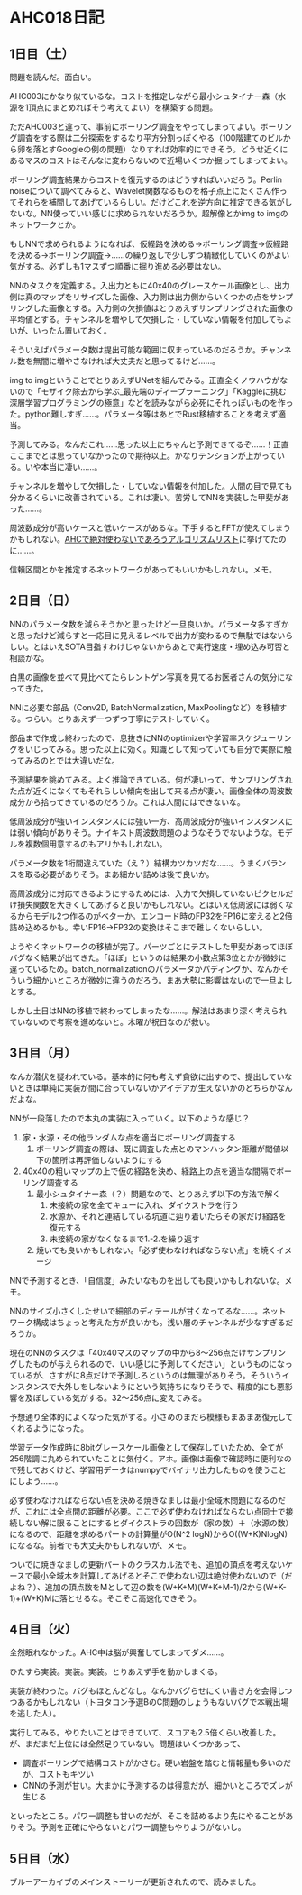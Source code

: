 # AHC018日記

## 1日目（土）

問題を読んだ。面白い。

AHC003にかなり似ているな。コストを推定しながら最小シュタイナー森（水源を1頂点にまとめればそう考えてよい）を構築する問題。

ただAHC003と違って、事前にボーリング調査をやってしまってよい。ボーリング調査をする際は二分探索をするなり平方分割っぽくやる（100階建てのビルから卵を落とすGoogleの例の問題）なりすれば効率的にできそう。どうせ近くにあるマスのコストはそんなに変わらないので近場いくつか掘ってしまってよい。

ボーリング調査結果からコストを復元するのはどうすればいいだろう。Perlin noiseについて調べてみると、Wavelet関数なるものを格子点上にたくさん作ってそれらを補間してあげているらしい。だけどこれを逆方向に推定できる気がしないな。NN使っていい感じに求められないだろうか。超解像とかimg to imgのネットワークとか。

もしNNで求められるようになれば、仮経路を決める→ボーリング調査→仮経路を決める→ボーリング調査→……の繰り返しで少しずつ精緻化していくのがよい気がする。必ずしも1マスずつ順番に掘り進める必要はない。

NNのタスクを定義する。入出力ともに40x40のグレースケール画像とし、出力側は真のマップをリサイズした画像、入力側は出力側からいくつかの点をサンプリングした画像とする。入力側の欠損値はとりあえずサンプリングされた画像の平均値とする。チャンネルを増やして欠損した・していない情報を付加してもよいが、いったん置いておく。

そういえばパラメータ数は提出可能な範囲に収まっているのだろうか。チャンネル数を無闇に増やさなければ大丈夫だと思ってるけど……。

img to imgということでとりあえずUNetを組んでみる。正直全くノウハウがないので「モザイク除去から学ぶ_最先端のディープラーニング」「Kaggleに挑む深層学習プログラミングの極意」などを読みながら必死にそれっぽいものを作った。python難しすぎ……。パラメータ等はあとでRust移植することを考えず適当。

予測してみる。なんだこれ……思った以上にちゃんと予測できてるぞ……！正直ここまでとは思っていなかったので期待以上。かなりテンションが上がっている。いや本当に凄い……。

チャンネルを増やして欠損した・していない情報を付加した。人間の目で見ても分かるくらいに改善されている。これは凄い。苦労してNNを実装した甲斐があった……。

周波数成分が高いケースと低いケースがあるな。下手するとFFTが使えてしまうかもしれない。[AHCで絶対使わないであろうアルゴリズムリスト](https://twitter.com/terry_u16/status/1626768939094274048)に挙げてたのに……。

信頼区間とかを推定するネットワークがあってもいいかもしれない。メモ。

## 2日目（日）

NNのパラメータ数を減らそうかと思ったけど一旦良いか。パラメータ多すぎかと思ったけど減らすと一応目に見えるレベルで出力が変わるので無駄ではないらしい。とはいえSOTA目指すわけじゃないからあとで実行速度・埋め込み可否と相談かな。

白黒の画像を並べて見比べてたらレントゲン写真を見てるお医者さんの気分になってきた。

NNに必要な部品（Conv2D, BatchNormalization, MaxPoolingなど）を移植する。つらい。とりあえず一つずつ丁寧にテストしていく。

部品まで作成し終わったので、息抜きにNNのoptimizerや学習率スケジューリングをいじってみる。思った以上に効く。知識として知っていても自分で実際に触ってみるのとでは大違いだな。

予測結果を眺めてみる。よく推論できている。何が凄いって、サンプリングされた点が近くになくてもそれらしい傾向を出して来る点が凄い。画像全体の周波数成分から拾ってきているのだろうか。これは人間にはできないな。

低周波成分が強いインスタンスには強い一方、高周波成分が強いインスタンスには弱い傾向がありそう。ナイキスト周波数問題のようなそうでないような。モデルを複数個用意するのもアリかもしれない。

パラメータ数を1桁間違えていた（え？）結構カツカツだな……。うまくバランスを取る必要がありそう。まあ細かい詰めは後で良いか。

高周波成分に対応できるようにするためには、入力で欠損していないピクセルだけ損失関数を大きくしてあげると良いかもしれない。とはいえ低周波には弱くなるからモデル2つ作るのがベターか。エンコード時のFP32をFP16に変えると2倍詰め込めるかも。幸いFP16→FP32の変換はそこまで難しくないらしい。

ようやくネットワークの移植が完了。パーツごとにテストした甲斐があってほぼバグなく結果が出てきた。「ほぼ」というのは結果の小数点第3位とかが微妙に違っているため。batch_normalizationのパラメータかパディングか、なんかそういう細かいところが微妙に違うのだろう。まあ大勢に影響はないので一旦よしとする。

しかし土日はNNの移植で終わってしまったな……。解法はあまり深く考えられていないので考察を進めないと。木曜が祝日なのが救い。

## 3日目（月）

なんか潜伏を疑われている。基本的に何も考えず貪欲に出すので、提出していないときは単純に実装が間に合っていないかアイデアが生えないかのどちらかなんだよな。

NNが一段落したので本丸の実装に入っていく。以下のような感じ？

1. 家・水源・その他ランダムな点を適当にボーリング調査する
   1. ボーリング調査の際は、既に調査した点とのマンハッタン距離が閾値以下の箇所は再評価しないようにする
2. 40x40の粗いマップの上で仮の経路を決め、経路上の点を適当な間隔でボーリング調査する
   1. 最小シュタイナー森（？）問題なので、とりあえず以下の方法で解く
      1. 未接続の家を全てキューに入れ、ダイクストラを行う
      2. 水源か、それと連結している坑道に辿り着いたらその家だけ経路を復元する
      3. 未接続の家がなくなるまで1.-2.を繰り返す
   2. 焼いても良いかもしれない。「必ず使わなければならない点」を焼くイメージ

NNで予測するとき、「自信度」みたいなものを出しても良いかもしれないな。メモ。

NNのサイズ小さくしたせいで細部のディテールが甘くなってるな……。ネットワーク構成はちょっと考えた方が良いかも。浅い層のチャンネルが少なすぎるだろうか。

現在のNNのタスクは「40x40マスのマップの中から8～256点だけサンプリングしたものが与えられるので、いい感じに予測してください」というものになっているが、さすがに8点だけで予測しろというのは無理がありそう。そういうインスタンスで大外しをしないようにという気持ちになりそうで、精度的にも悪影響を及ぼしている気がする。32～256点に変えてみる。

予想通り全体的によくなった気がする。小さめのまだら模様もまあまあ復元してくれるようになった。

学習データ作成時に8bitグレースケール画像として保存していたため、全てが256階調に丸められていたことに気付く。アホ。画像は画像で確認時に便利なので残しておくけど、学習用データはnumpyでバイナリ出力したものを使うことにしよう……。

必ず使わなければならない点を決める焼きなましは最小全域木問題になるのだが、これには全点間の距離が必要。ここで必ず使わなければならない点同士で接続しない解に限ることにするとダイクストラの回数が（家の数）＋（水源の数）になるので、距離を求めるパートの計算量がO(N^2 logN)からO((W+K)NlogN)になるな。前者でも大丈夫かもしれないが、メモ。

ついでに焼きなましの更新パートのクラスカル法でも、追加の頂点を考えないケースで最小全域木を計算してあげるとそこで使わない辺は絶対使わないので（だよね？）、追加の頂点数をMとして辺の数を(W+K+M)(W+K+M-1)/2から(W+K-1)+(W+K)Mに落とせるな。そこそこ高速化できそう。

## 4日目（火）

全然眠れなかった。AHC中は脳が興奮してしまってダメ……。

ひたすら実装。実装。実装。とりあえず手を動かしまくる。

実装が終わった。バグもほとんどなし。なんかバグらせにくい書き方を会得しつつあるかもしれない（トヨタコン予選BのC問題のしょうもないバグで本戦出場を逃した人）。

実行してみる。やりたいことはできていて、スコアも2.5倍くらい改善した。が、まだまだ上位には全然足りていない。問題はいくつかあって、

- 調査ボーリングで結構コストがかさむ。硬い岩盤を踏むと情報量も多いのだが、コストもキツい
- CNNの予測が甘い。大まかに予測するのは得意だが、細かいところでズレが生じる

といったところ。パワー調整も甘いのだが、そこを詰めるより先にやることがありそう。予測を正確にやらないとパワー調整もやりようがないし。

## 5日目（水）

ブルーアーカイブのメインストーリーが更新されたので、読みました。
